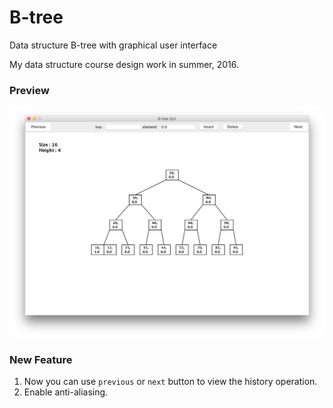 # B-tree
Data structure B-tree with graphical user interface

My data structure course design work in summer, 2016.

### Preview

![](preview.jpeg)  

### New Feature

1. Now you can use `previous` or `next` button to view the history operation.
2. Enable anti-aliasing.

